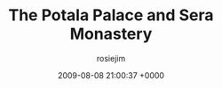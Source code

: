 ---
blog: travel
date: 2009-08-08 21:00:37 +0000
title: "The Potala Palace and Sera Monastery"
author: rosiejim
permalink: /china-2009/lhasa/the-potala-palace-and-sera-monastery.markd/
---